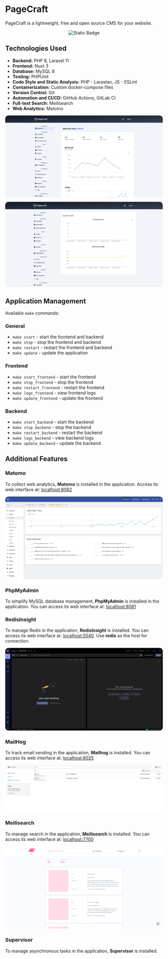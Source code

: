 # PageCraft

PageCraft is a lightweight, free and open source CMS for your website.

<p align="center">
    <img src="https://img.shields.io/badge/In Development-red" alt="Static Badge" />
</p>

## Technologies Used

-   **Backend:** PHP 8, Laravel 11
-   **Frontend:** Nuxt 3
-   **Database:** MySQL 8
-   **Testing:** PHPUnit
-   **Code Style and Static Analysis:** PHP - Larastan, JS - ESLint
-   **Containerization:** Custom docker-compose files
-   **Version Control:** Git
-   **Automation and CI/CD:** GitHub Actions, GitLab CI
-   **Full-text Search:** Meilisearch
-   **Web Analytics:** Matomo

<p align="center">
    <img src="./assets/dashboard_preview.png" alt="Dashboard" style="border-radius: 10px; margin-bottom: 10px" />
    <img src="./assets/metrics_preview.png" alt="Dashboard" style="border-radius: 10px" />
</p>

## Application Management

Available `make` commands:

### General

-   `make start` - start the frontend and backend
-   `make stop` - stop the frontend and backend
-   `make restart` - restart the frontend and backend
-   `make update` - update the application

### Frontend

-   `make start_frontend` - start the frontend
-   `make stop_frontend` - stop the frontend
-   `make restart_frontend` - restart the frontend
-   `make logs_frontend` - view frontend logs
-   `make update_frontend` - update the frontend

### Backend

-   `make start_backend` - start the backend
-   `make stop_backend` - stop the backend
-   `make restart_backend` - restart the backend
-   `make logs_backend` - view backend logs
-   `make update_backend` - update the backend

## Additional Features

### Matomo

To collect web analytics, **Matomo** is installed in the application. Access its web interface at: [localhost:8082](http://localhost:8082)

<p align="center">
    <img src="./assets/matomo_preview.png" alt="Matomo" style="border-radius: 10px" />
</p>

### PhpMyAdmin

To simplify MySQL database management, **PhpMyAdmin** is installed in the application. You can access its web interface at: [localhost:8081](http://localhost:8081)

### RedisInsight

To manage Redis in the application, **RedisInsight** is installed. You can access its web interface at: [localhost:5540](http://localhost:5540). Use **redis** as the host for connection.

<p align="center">
    <img src="./assets/redisinsight_preview.png" style="border-radius: 10px" alt="RedisInsight" />
</p>

### MailHog

To track email sending in the application, **Mailhog** is installed. You can access its web interface at: [localhost:8025](http://localhost:8025)

<p align="center">
    <img src="./assets/mailhog_preview.png" alt="MailHog" style="border-radius: 10px" />
</p>

### Meilisearch

To manage search in the application, **Meilisearch** is installed. You can access its web interface at: [localhost:7700](http://localhost:7700)

<p align="center">
    <img src="./assets/meilisearch_preview.png" style="border-radius: 10px" alt="Meilisearch" />
</p>

### Supervisor

To manage asynchronous tasks in the application, **Supervisor** is installed.
